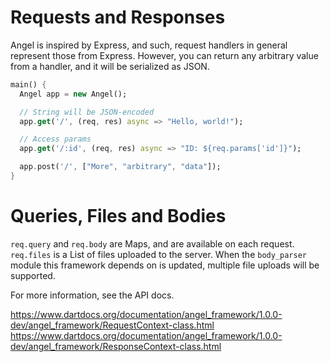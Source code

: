 # Requests and Responses

Angel is inspired by Express, and such, request handlers in general represent those from Express. However, you can return any arbitrary value from a handler, and it will be serialized as JSON.

```dart
main() {
  Angel app = new Angel();

  // String will be JSON-encoded
  app.get('/', (req, res) async => "Hello, world!");

  // Access params
  app.get('/:id', (req, res) async => "ID: ${req.params['id']}");

  app.post('/', ["More", "arbitrary", "data"]);
}
```

# Queries, Files and Bodies
`req.query` and `req.body` are Maps, and are available on each request. `req.files` is a List of files uploaded to the server. When the `body_parser` module this framework depends on is updated, multiple file uploads will be supported.

For more information, see the API docs.

https://www.dartdocs.org/documentation/angel_framework/1.0.0-dev/angel_framework/RequestContext-class.html
https://www.dartdocs.org/documentation/angel_framework/1.0.0-dev/angel_framework/ResponseContext-class.html